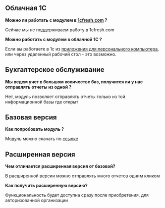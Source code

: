 ## Облачная 1С

**Можно ли работать с модулем в [1cfresh.com](https://1cfresh.com/about) ?**

Сейчас мы не поддерживаем работу в 1cfresh.com

**Можно работать с модулем в облачной 1С ?**

Если вы работаете в 1с из [приложения для персонального компьютера](https://v8.1c.ru/platforma/tonkiy-klient/), или через удаленный рабочий стол - это возможно.

## Бухгалтерское обслуживание

**Мы ведем учет в большом количестве баз, получится ли у нас отправлять отчеты из одной ?**

Нет, модуль позволяет отправлять отчеты только из той информационной базы где открыт

## Базовая версия

**Как попробовать модуль ?**

Модуль можно скачать по [ссылке](https://update.kontur.ru/1c/v1/kext/data-processor)

## Расширенная версия

**Чем отличается расширенная версия от базовой?**

В расширенной версии можно отправлять много отчетов одним кликом

**Как получить расширенную версию?**

Функциональность будет доступна сразу после приобретения, для авторизованной организации
